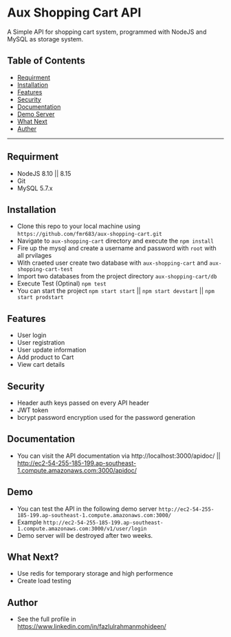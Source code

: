 # Aux Shopping Cart API

A Simple API for shopping cart system, programmed with NodeJS and MySQL as storage system.

## Table of Contents 

- [Requirment](#requirment)
- [Installation](#installation)
- [Features](#features)
- [Security](#security)
- [Documentation](#documentation)
- [Demo Server](#demo)
- [What Next](#whatnext)
- [Auther](#author)

---
## Requirment

- NodeJS 8.10 || 8.15
- Git
- MySQL 5.7.x

## Installation

- Clone this repo to your local machine using `https://github.com/fmr683/aux-shopping-cart.git`
- Navigate to `aux-shopping-cart` directory and execute the `npm install`
- Fire up the mysql and create a username and password with `root` with all prvilages
- With craeted user create two database with `aux-shopping-cart` and `aux-shopping-cart-test`
- Import two databases from the project directory `aux-shopping-cart/db` 
- Execute Test (Optinal) `npm test`
- You can start the project `npm start start` || `npm start devstart` || `npm start prodstart`

## Features

- User login
- User registration
- User update information
- Add product to Cart
- View cart details

## Security

- Header auth keys passed on every API header
- JWT token 
- bcrypt password encryption used for the password generation

## Documentation
- You can visit the API documentation via http://localhost:3000/apidoc/ || http://ec2-54-255-185-199.ap-southeast-1.compute.amazonaws.com:3000/apidoc/

## Demo
- You can test the API in the following demo server `http://ec2-54-255-185-199.ap-southeast-1.compute.amazonaws.com:3000/`
- Example `http://ec2-54-255-185-199.ap-southeast-1.compute.amazonaws.com:3000/v1/user/login`
- Demo server will be destroyed after two weeks.

## What Next?
- Use redis for temporary storage and high performence
- Create load testing

## Author
- See the full profile in https://www.linkedin.com/in/fazlulrahmanmohideen/
